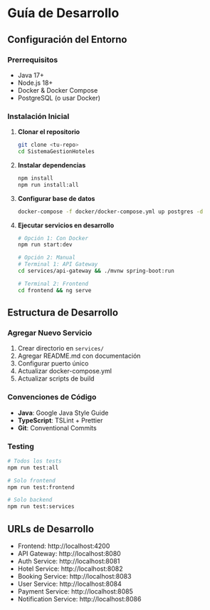 # Guía de Desarrollo

## Configuración del Entorno

### Prerrequisitos
- Java 17+
- Node.js 18+
- Docker & Docker Compose
- PostgreSQL (o usar Docker)

### Instalación Inicial

1. **Clonar el repositorio**
   ```bash
   git clone <tu-repo>
   cd SistemaGestionHoteles
   ```

2. **Instalar dependencias**
   ```bash
   npm install
   npm run install:all
   ```

3. **Configurar base de datos**
   ```bash
   docker-compose -f docker/docker-compose.yml up postgres -d
   ```

4. **Ejecutar servicios en desarrollo**
   ```bash
   # Opción 1: Con Docker
   npm run start:dev

   # Opción 2: Manual
   # Terminal 1: API Gateway
   cd services/api-gateway && ./mvnw spring-boot:run

   # Terminal 2: Frontend
   cd frontend && ng serve
   ```

## Estructura de Desarrollo

### Agregar Nuevo Servicio

1. Crear directorio en `services/`
2. Agregar README.md con documentación
3. Configurar puerto único
4. Actualizar docker-compose.yml
5. Actualizar scripts de build

### Convenciones de Código

- **Java**: Google Java Style Guide
- **TypeScript**: TSLint + Prettier
- **Git**: Conventional Commits

### Testing

```bash
# Todos los tests
npm run test:all

# Solo frontend
npm run test:frontend

# Solo backend
npm run test:services
```

## URLs de Desarrollo

- Frontend: http://localhost:4200
- API Gateway: http://localhost:8080
- Auth Service: http://localhost:8081
- Hotel Service: http://localhost:8082
- Booking Service: http://localhost:8083
- User Service: http://localhost:8084
- Payment Service: http://localhost:8085
- Notification Service: http://localhost:8086
